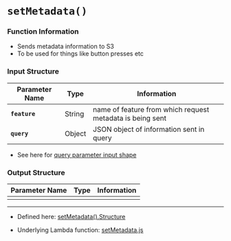 # `setMetadata()`

### Function Information

- Sends metadata information to S3
- To be used for things like button presses etc

### Input Structure

| Parameter Name | Type | Information |
| ----------- | ----------- | ----------- |
| **`feature`** | String | name of feature from which request metadata is being sent |
| **`query`** | Object | JSON object of information sent in query |

- See here for [query parameter input shape]()

### Output Structure

| Parameter Name | Type | Information
| ----------- | ----------- | ----------- |
||||

___

- Defined here: [setMetadata().Structure](https://github.com/bracketengineering/quick-meals/blob/2d5008af9118de94462c417512302639d0137e27/app/apiScripts/apiCalls/apiCaller.js#L157)

- Underlying Lambda function: [setMetadata.js]()